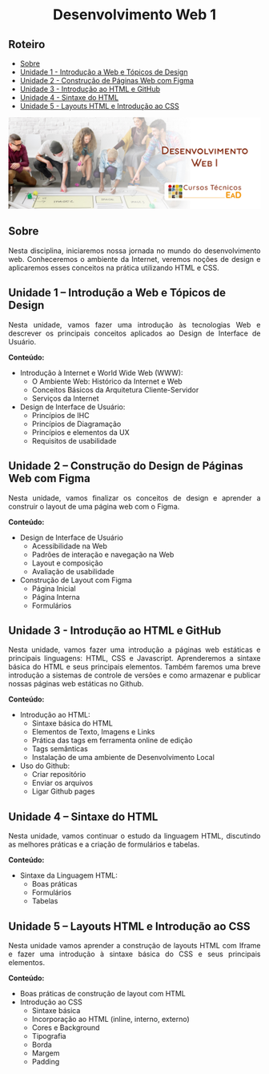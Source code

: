 <h1 align="center">
  Desenvolvimento Web 1
</h1>

## Roteiro

<ul>
  <li>
    <a href="#sobre">Sobre</a>
  </li>
  <li>
    <a href="#unidade-1--introdução-a-web-e-tópicos-de-design">Unidade 1 - Introdução a Web e Tópicos de Design</a>
  </li>
  <li>
    <a href="#unidade-2--construção-do-design-de-páginas-web-com-figma">Unidade 2 - Construção de Páginas Web com Figma</a>
  </li>
  <li>
    <a href="#unidade-3---introdução-ao-html-e-github">Unidade 3 - Introdução ao HTML e GitHub</a>
  </li>
  <li>
    <a href="#unidade-4--sintaxe-do-html">Unidade 4 - Sintaxe do HTML</a>
  </li>
  <li>
    <a href="#unidade-5--layouts-html-e-introdução-ao-css">Unidade 5 - Layouts HTML e Introdução ao CSS</a>
  </li>
</ul>

![Banner de Apresentação do Repositório da Disciplina de Desenvolvimento Web 1 do Curso Técnico em Informática para Internet do IFCE.](./.github/Banner.jpg)

## Sobre

<p align="justify">
  Nesta disciplina, iniciaremos nossa jornada no mundo do desenvolvimento web. Conheceremos o ambiente da Internet, veremos noções de design e aplicaremos esses conceitos na prática utilizando HTML e CSS.
</p>

## Unidade 1 – Introdução a Web e Tópicos de Design

<p align="justify">
  Nesta unidade, vamos fazer uma introdução às tecnologias Web e descrever os principais conceitos aplicados ao Design de Interface de Usuário.
</p>

**Conteúdo:**

- Introdução à Internet e World Wide Web (WWW):
  - O Ambiente Web: Histórico da Internet e Web
  - Conceitos Básicos da Arquitetura Cliente-Servidor
  - Serviços da Internet
- Design de Interface de Usuário:
  - Princípios de IHC
  - Princípios de Diagramação
  - Princípios e elementos da UX
  - Requisitos de usabilidade

## Unidade 2 – Construção do Design de Páginas Web com Figma

<p align="justify">
  Nesta unidade, vamos finalizar os conceitos de design e aprender a construir o layout de uma página web com o Figma.
</p>

**Conteúdo:**

- Design de Interface de Usuário
  - Acessibilidade na Web
  - Padrões de interação e navegação na Web
  - Layout e composição
  - Avaliação de usabilidade
- Construção de Layout com Figma
  - Página Inicial
  - Página Interna
  - Formulários

## Unidade 3 - Introdução ao HTML e GitHub

<p align="justify">
  Nesta unidade, vamos fazer uma introdução a páginas web estáticas e principais linguagens: HTML, CSS e Javascript. Aprenderemos a sintaxe básica do HTML e seus principais elementos. Também faremos uma breve introdução a sistemas de controle de versões e como armazenar e publicar nossas páginas web estáticas no Github.
</p>

**Conteúdo:**

- Introdução ao HTML:
  - Sintaxe básica do HTML
  - Elementos de Texto, Imagens e Links
  - Prática das tags em ferramenta online de edição
  - Tags semânticas
  - Instalação de uma ambiente de Desenvolvimento Local
- Uso do Github:
  - Criar repositório
  - Enviar os arquivos
  - Ligar Github pages

## Unidade 4 – Sintaxe do HTML

<p align="justify">
  Nesta unidade, vamos continuar o estudo da linguagem HTML, discutindo as melhores práticas e a criação de formulários e tabelas.
</p>

**Conteúdo:**

- Sintaxe da Linguagem HTML:
  - Boas práticas
  - Formulários
  - Tabelas

## Unidade 5 – Layouts HTML e Introdução ao CSS

<p align="justify">
  Nesta unidade vamos aprender a construção de layouts HTML com Iframe e fazer uma introdução à sintaxe básica do CSS e seus principais elementos.
</p>

**Conteúdo:**

- Boas práticas de construção de layout com HTML
- Introdução ao CSS
  - Sintaxe básica
  - Incorporação ao HTML (inline, interno, externo)
  - Cores e Background
  - Tipografia
  - Borda
  - Margem
  - Padding
